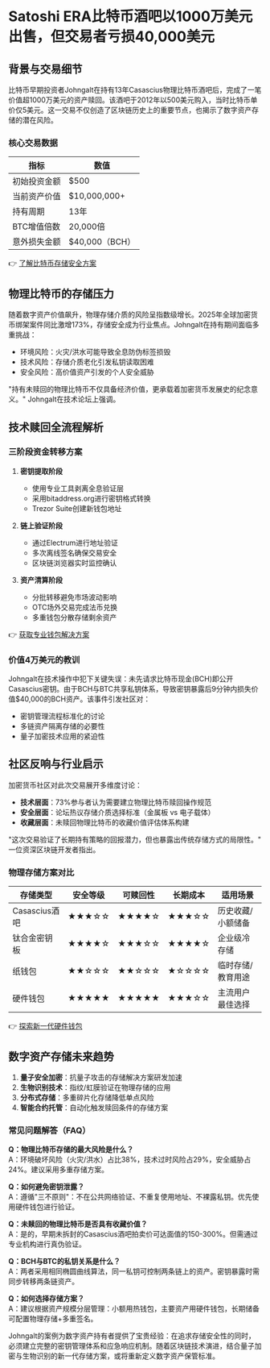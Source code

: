 # Satoshi ERA比特币酒吧以1000万美元出售，但交易者亏损40,000美元

## 背景与交易细节
比特币早期投资者Johngalt在持有13年Casascius物理比特币酒吧后，完成了一笔价值超1000万美元的资产赎回。该酒吧于2012年以500美元购入，当时比特币单价仅5美元。这一交易不仅创造了区块链历史上的重要节点，也揭示了数字资产存储的潜在风险。

### 核心交易数据
| 指标            | 数值                |
|-----------------|---------------------|
| 初始投资金额    | $500                |
| 当前资产价值    | $10,000,000+        |
| 持有周期        | 13年                |
| BTC增值倍数     | 20,000倍            |
| 意外损失金额    | $40,000（BCH）      |

👉 [了解比特币存储安全方案](https://bit.ly/okx_welcome)

## 物理比特币的存储压力
随着数字资产价值飙升，物理存储介质的风险呈指数级增长。2025年全球加密货币绑架案件同比激增173%，存储安全成为行业焦点。Johngalt在持有期间面临多重挑战：
- 环境风险：火灾/洪水可能导致全息防伪标签损毁
- 技术风险：存储介质老化引发私钥读取困难
- 安全风险：高价值资产引发的个人安全威胁

"持有未赎回的物理比特币不仅具备经济价值，更承载着加密货币发展史的纪念意义。" Johngalt在技术论坛上强调。

## 技术赎回全流程解析
### 三阶段资金转移方案
1. **密钥提取阶段**
   - 使用专业工具剥离全息验证层
   - 采用bitaddress.org进行密钥格式转换
   - Trezor Suite创建新钱包地址

2. **链上验证阶段**
   - 通过Electrum进行地址验证
   - 多次离线签名确保交易安全
   - 区块链浏览器实时监控确认

3. **资产清算阶段**
   - 分批转移避免市场波动影响
   - OTC场外交易完成法币兑换
   - 多重钱包分散存储剩余资产

👉 [获取专业钱包解决方案](https://bit.ly/okx_welcome)

### 价值4万美元的教训
Johngalt在技术操作中犯下关键失误：未先请求比特币现金(BCH)即公开Casascius密钥。由于BCH与BTC共享私钥体系，导致密钥暴露后9分钟内损失价值$40,000的BCH资产。该事件引发社区对：
- 密钥管理流程标准化的讨论
- 多链资产隔离存储的必要性
- 量子加密技术应用的紧迫性

## 社区反响与行业启示
加密货币社区对此次交易展开多维度讨论：
- **技术层面**：73%参与者认为需要建立物理比特币赎回操作规范
- **安全层面**：论坛热议存储介质选择标准（金属板 vs 电子载体）
- **收藏层面**：未赎回物理比特币的收藏价值评估体系构建

"这次交易验证了长期持有策略的回报潜力，但也暴露出传统存储方式的局限性。" 一位资深区块链开发者指出。

### 物理存储方案对比
| 存储类型       | 安全等级 | 可赎回性 | 长期成本 | 适用场景             |
|----------------|----------|----------|----------|----------------------|
| Casascius酒吧  | ★★★☆☆    | ★★★★☆    | ★★★☆☆    | 历史收藏/小额储备    |
| 钛合金密钥板   | ★★★★☆    | ★★★☆☆    | ★★★★☆    | 企业级冷存储         |
| 纸钱包         | ★★☆☆☆    | ★★☆☆☆    | ★☆☆☆☆    | 临时存储/教育用途    |
| 硬件钱包       | ★★★★★    | ★★★★★    | ★★★☆☆    | 主流用户最佳选择     |

👉 [探索新一代硬件钱包](https://bit.ly/okx_welcome)

## 数字资产存储未来趋势
1. **量子安全加密**：抗量子攻击的存储解决方案研发加速
2. **生物识别技术**：指纹/虹膜验证在物理存储的应用
3. **分布式存储**：多重碎片化存储降低单点风险
4. **智能合约托管**：自动化触发赎回条件的存储方案

### 常见问题解答（FAQ）
**Q：物理比特币存储的最大风险是什么？**  
A：环境破坏风险（火灾/洪水）占比38%，技术过时风险占29%，安全威胁占24%。建议采用多重存储方案。

**Q：如何避免密钥泄露？**  
A：遵循"三不原则"：不在公共网络验证、不重复使用地址、不裸露私钥。优先使用硬件钱包进行验证。

**Q：未赎回的物理比特币是否具有收藏价值？**  
A：是的，早期未拆封的Casascius酒吧拍卖价可达面值的150-300%。但需通过专业机构进行真伪验证。

**Q：BCH与BTC的私钥关系是什么？**  
A：两者采用相同椭圆曲线算法，同一私钥可控制两条链上的资产。密钥暴露时需同步转移两条链资产。

**Q：如何选择存储方案？**  
A：建议根据资产规模分层管理：小额用热钱包，主要资产用硬件钱包，长期储备可配置物理存储+多重签名。

Johngalt的案例为数字资产持有者提供了宝贵经验：在追求存储安全性的同时，必须建立完整的密钥管理体系和应急响应机制。随着区块链技术演进，结合量子加密与生物识别的新一代存储方案，或将重新定义数字资产保管标准。